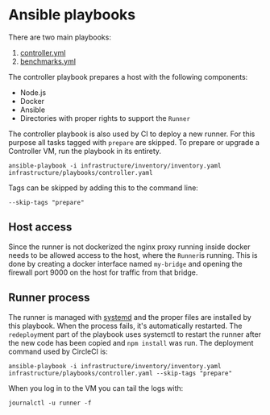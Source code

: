 # Ansible playbooks

There are two main playbooks:
1. [controller.yml](/infrastructure/playbooks/controller.yaml)
2. [benchmarks.yml](/infrastructure/playbooks/benchmarks.yaml)

The controller playbook prepares a host with the following components:
* Node.js
* Docker
* Ansible
* Directories with proper rights to support the `Runner`

The controller playbook is also used by CI to deploy a new runner. For this purpose all tasks tagged with `prepare` are skipped. To prepare or upgrade a Controller VM, run the playbook in its entirety.
```
ansible-playbook -i infrastructure/inventory/inventory.yaml infrastructure/playbooks/controller.yaml
```
Tags can be skipped by adding this to the command line:
```
--skip-tags "prepare"
```

## Host access
Since the runner is not dockerized the nginx proxy running inside docker needs to be allowed access to the host, where the `Runner`is running. This is done by creating a docker interface named `my-bridge` and opening the firewall port 9000 on the host for traffic from that bridge.

## Runner process
The runner is managed with [systemd](https://wiki.debian.org/systemd) and the proper files are installed by this playbook. When the process fails, it's automatically restarted. The `redeploy`ment part of the playbook uses systemctl to restart the runner after the new code has been copied and `npm install` was run. The deployment command used by CircleCI is:
```
ansible-playbook -i infrastructure/inventory/inventory.yaml infrastructure/playbooks/controller.yaml --skip-tags "prepare"
```
When you log in to the VM you can tail the logs with:
```
journalctl -u runner -f
```
